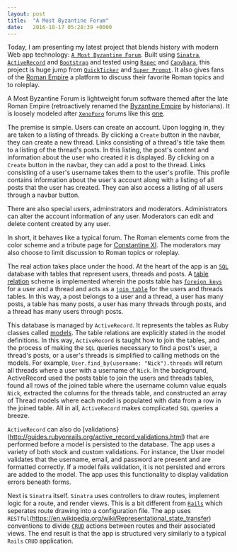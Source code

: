 ```yaml
---
layout: post
title:  "A Most Byzantine Forum"
date:   2016-10-17 05:28:39 +0000
---
```



Today, I am presenting my latest project that blends history with modern Web app technology: [`A Most Byzantine Forum`](https://github.com/lair001/a-most-byzantine-forum).  Built using [`Sinatra`](https://en.wikipedia.org/wiki/Sinatra_(software)), [`ActiveRecord`](http://guides.rubyonrails.org/active_record_basics.html) and [`Bootstrap`](https://en.wikipedia.org/wiki/Bootstrap_(front-end_framework)) and tested using [`Rspec`](https://en.wikipedia.org/wiki/RSpec) and [`Capybara`](https://en.wikipedia.org/wiki/Capybara_(software)), this project is huge jump from [`QuickTicker`](https://github.com/lair001/qticker) and [`Super Prompt`](https://github.com/lair001/super-prompt).  It also gives fans of the [Roman Empire](https://en.wikipedia.org/wiki/Roman_Empire) a platform to discuss their favorite Roman topics and to roleplay.

A Most Byzantine Forum is lightweight forum software themed after the late Roman Empire (retroactively renamed the [Byzantine Empire](https://en.wikipedia.org/wiki/Byzantine_Empire) by historians).  It is loosely modeled after [`XenoForo`](https://en.wikipedia.org/wiki/XenForo) forums like this [one](https://forum.paradoxplaza.com/forum/index.php).

The premise is simple.  Users can create an account.  Upon logging in, they are taken to a listing of threads.  By clicking a `Create` button in the navbar, they can create a new thread.  Links consisting of a thread's title take them to a listing of the thread's posts.  In this listing, the post's content and information about the user who created it is displayed.  By clicking on a `Create` button in the navbar, they can add a post to the thread.  Links consisting of a user's username takes them to the user's profile.  This profile contains information about the user's account along with a listing of all posts that the user has created.  They can also access a listing of all users through a navbar button.  

There are also special users, adminstrators and moderators.  Administrators can alter the account information of any user.  Moderators can edit and delete content created by any user.

In short, it behaves like a typical forum.  The Roman elements come from the color scheme and a tribute page for [Constantine XI](https://en.wikipedia.org/wiki/Constantine_XI_Palaiologos).  The moderators may also choose to limit discussion to Roman topics or roleplay.

The real action takes place under the hood.  At the heart of the app is an [`SQL`](https://en.wikipedia.org/wiki/SQL) database with tables that represent users, threads and posts.  A [table relation](https://en.wikipedia.org/wiki/Relation_(database)) scheme is implemented wherein the posts table has [`foreign keys`](https://en.wikipedia.org/wiki/Foreign_key) for a user and a thread and acts as a [`join table`](https://en.wikipedia.org/wiki/Associative_entity) for the users and threads tables.  In this way, a post belongs to a user and a thread, a user has many posts, a table has many posts, a user has many threads through posts, and a thread has many users through posts.

This database is managed by `ActiveRecord`.  It represents the tables as Ruby classes called [models](http://guides.rubyonrails.org/active_model_basics.html).  The table relations are explicitly stated in the model definitions.  In this way, `ActiveRecord` is taught how to join the tables, and the process of making the `SQL` queries necessary to find a post's user, a thread's posts, or a user's threads is simplified to calling methods on the models.  For example, `User.find_by(username: "Nick").threads` will return all threads where a user with a username of `Nick`.  In the background, ActiveRecord used the posts table to join the users and threads tables, found all rows of the joined table where the username column value equals `Nick`, extracted the columns for the threads table, and constructed an array of Thread models where each model is populated with data from a row in the joined table.  All in all, `ActiveRecord` makes complicated `SQL` queries a breeze.

`ActiveRecord` can also do [validations}(http://guides.rubyonrails.org/active_record_validations.html) that are performed before a model is persisted to the database.  The app uses a variety of both stock and custom validations.  For instance, the User model validates that the username, email, and password are present and are formatted correctly.  If a model fails validation, it is not persisted and errors are added to the model.  The app uses this functionality to display validation errors beneath forms.

Next is `Sinatra` itself.  `Sinatra` uses controllers to draw routes, implement logic for a route, and render views.  This is a bit different from [`Rails`](https://en.wikipedia.org/wiki/Ruby_on_Rails) which seperates route drawing into a configuration file.  The app uses `RESTful`(https://en.wikipedia.org/wiki/Representational_state_transfer) conventions to divide [`CRUD`](https://en.wikipedia.org/wiki/Create,_read,_update_and_delete) actions between routes and their associated views.  The end result is that the app is structured very similarly to a typical `Rails` `CRUD` application.
